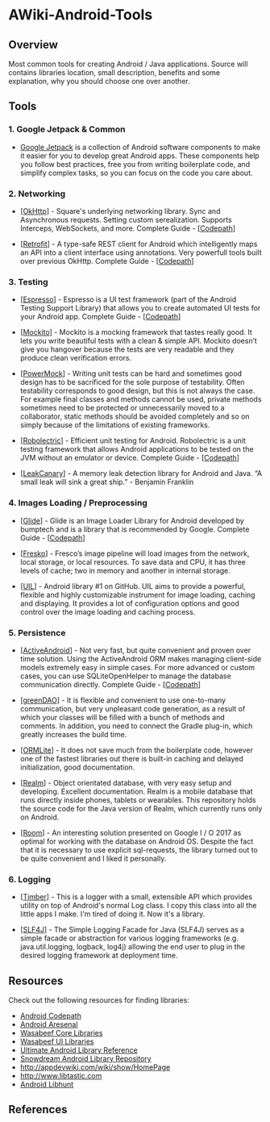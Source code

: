 # AWiki-Android-Tools


## Overview

Most common tools for creating Android / Java applications. Source will contains libraries location, small description, benefits and some explanation, why you should choose one over another. 



## Tools


### 1. Google Jetpack & Common
* [Google Jetpack](https://developer.android.com/jetpack/) is a collection of Android software components to make it easier for you to develop great Android apps. These components help you follow best practices, free you from writing boilerplate code, and simplify complex tasks, so you can focus on the code you care about. 


### 2. Networking

 * [[OkHttp](http://square.github.io/okhttp/)] - Square's underlying networking library. Sync and Asynchronous requests. Setting custom serealization. Supports Interceps, WebSockets, and more. Complete Guide - [[Codepath](https://github.com/codepath/android_guides/wiki/Using-OkHttp)]
 
 * [[Retrofit](https://square.github.io/retrofit/)] - A type-safe REST client for Android which intelligently maps an API into a client interface using annotations. Very powerfull tools built over previous OkHttp. Complete Guide - [[Codepath](https://github.com/codepath/android_guides/wiki/Consuming-APIs-with-Retrofit)]


### 3. Testing

 * [[Espresso](https://developer.android.com/training/testing/espresso/)] - Espresso is a UI test framework (part of the Android Testing Support Library) that allows you to create automated UI tests for your Android app. Complete Guide - [[Codepath](https://github.com/codepath/android_guides/wiki/UI-Testing-with-Espresso)] 
 
 * [[Mockito](https://site.mockito.org/)] - Mockito is a mocking framework that tastes really good. It lets you write beautiful tests with a clean & simple API. Mockito doesn’t give you hangover because the tests are very readable and they produce clean verification errors.
 
 * [[PowerMock](https://github.com/powermock/powermock)] - Writing unit tests can be hard and sometimes good design has to be sacrificed for the sole purpose of testability. Often testability corresponds to good design, but this is not always the case. For example final classes and methods cannot be used, private methods sometimes need to be protected or unnecessarily moved to a collaborator, static methods should be avoided completely and so on simply because of the limitations of existing frameworks.
 
 * [[Robolectric](http://robolectric.org/)] - Efficient unit testing for Android. Robolectric is a unit testing framework that allows Android applications to be tested on the JVM without an emulator or device. Complete Guide - [[Codepath](https://github.com/codepath/android_guides/wiki/Unit-Testing-with-Robolectric)]
 
 * [[LeakCanary](https://github.com/square/leakcanary)] - A memory leak detection library for Android and Java. “A small leak will sink a great ship.” - Benjamin Franklin 

 
### 4. Images Loading / Preprocessing

 * [[Glide](https://github.com/bumptech/glide)] - Glide is an Image Loader Library for Android developed by bumptech and is a library that is recommended by Google. Complete Guide - [[Codepath](https://github.com/codepath/android_guides/wiki/Displaying-Images-with-the-Glide-Library)]
 
 * [[Fresko](https://frescolib.org/)] - Fresco’s image pipeline will load images from the network, local storage, or local resources. To save data and CPU, it has three levels of cache; two in memory and another in internal storage.
 
 * [[UIL](https://github.com/nostra13/Android-Universal-Image-Loader)] - Android library #1 on GitHub. UIL aims to provide a powerful, flexible and highly customizable instrument for image loading, caching and displaying. It provides a lot of configuration options and good control over the image loading and caching process.




### 5. Persistence

 * [[ActiveAndroid](http://www.activeandroid.com/)] - Not very fast, but quite convenient and proven over time solution. Using the ActiveAndroid ORM makes managing client-side models extremely easy in simple cases. For more advanced or custom cases, you can use SQLiteOpenHelper to manage the database communication directly. Complete Guide - [[Codepath](https://github.com/codepath/android_guides/wiki/ActiveAndroid-Guide)] 
 
 * [[greenDAO](https://github.com/greenrobot/greenDAO)] - It is flexible and convenient to use one-to-many communication, but very unpleasant code generation, as a result of which your classes will be filled with a bunch of methods and comments. In addition, you need to connect the Gradle plug-in, which greatly increases the build time.
 
 * [[ORMLite](http://ormlite.com/sqlite_java_android_orm.shtml)] - It does not save much from the boilerplate code, however one of the fastest libraries out there is built-in caching and delayed initialization, good documentation. 
 
 * [[Realm](https://github.com/realm/realm-java)] - Object orientated database, with very easy setup and developing. Excellent documentation. Realm is a mobile database that runs directly inside phones, tablets or wearables. This repository holds the source code for the Java version of Realm, which currently runs only on Android.
 
 * [[Room](https://developer.android.com/topic/libraries/architecture/room.html)] - An interesting solution presented on Google I / O 2017 as optimal for working with the database on Android OS. Despite the fact that it is necessary to use explicit sql-requests, the library turned out to be quite convenient and I liked it personally. 



### 6. Logging

 * [[Timber](https://github.com/JakeWharton/timber)] - This is a logger with a small, extensible API which provides utility on top of Android's normal Log class. I copy this class into all the little apps I make. I'm tired of doing it. Now it's a library.
 
 * [[SLF4J](https://github.com/qos-ch/slf4j)] - The Simple Logging Facade for Java (SLF4J) serves as a simple facade or abstraction for various logging frameworks (e.g. java.util.logging, logback, log4j) allowing the end user to plug in the desired logging framework at deployment time. 





## Resources

Check out the following resources for finding libraries:

 * [Android Codepath](https://github.com/codepath/android_guides/wiki/Must-Have-Libraries#advanced-pack)
 * [Android Aresenal](http://android-arsenal.com)
 * [Wasabeef Core Libraries](https://github.com/wasabeef/awesome-android-libraries)
 * [Wasabeef UI Libraries](https://github.com/wasabeef/awesome-android-ui)
 * [Ultimate Android Library Reference](https://github.com/aritraroy/UltimateAndroidReference/blob/master/README.md)
 * [Snowdream Android Library Repository](https://snowdream.github.io/awesome-android/)
 * <http://appdevwiki.com/wiki/show/HomePage>
 * <http://www.libtastic.com>
 * [Android Libhunt](https://android.libhunt.com/)

## References

